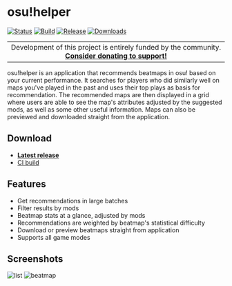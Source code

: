 # osu!helper

[![Status](https://img.shields.io/badge/status-discontinued-e4181c.svg)](https://github.com/Tyrrrz/.github/blob/master/docs/project-status.md)
[![Build](https://github.com/Tyrrrz/OsuHelper/workflows/CI/badge.svg?branch=master)](https://github.com/Tyrrrz/OsuHelper/actions)
[![Release](https://img.shields.io/github/release/Tyrrrz/OsuHelper.svg)](https://github.com/Tyrrrz/OsuHelper/releases)
[![Downloads](https://img.shields.io/github/downloads/Tyrrrz/OsuHelper/total.svg)](https://github.com/Tyrrrz/OsuHelper/releases)

<table>
    <tr>
        <td width="99999" align="center">Development of this project is entirely funded by the community. <b><a href="https://tyrrrz.me/donate">Consider donating to support!</a></b></td>
    </tr>
</table>

osu!helper is an application that recommends beatmaps in osu! based on your current performance. It searches for players who did similarly well on maps you've played in the past and uses their top plays as basis for recommendation. The recommended maps are then displayed in a grid where users are able to see the map's attributes adjusted by the suggested mods, as well as some other useful information. Maps can also be previewed and downloaded straight from the application.

## Download

- **[Latest release](https://github.com/Tyrrrz/OsuHelper/releases/latest)**
- [CI build](https://github.com/Tyrrrz/OsuHelper/actions)

## Features

- Get recommendations in large batches
- Filter results by mods
- Beatmap stats at a glance, adjusted by mods
- Recommendations are weighted by beatmap's statistical difficulty
- Download or preview beatmaps straight from application
- Supports all game modes

## Screenshots

![list](.screenshots/list.png)
![beatmap](.screenshots/beatmap.png)
